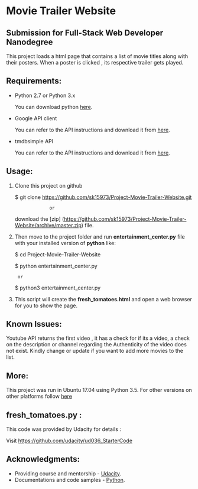 # Movie Trailer Website

## Submission for Full-Stack Web Developer Nanodegree
This project loads a html page that contains a list of movie titles along with their posters.
When a poster is clicked , its respective trailer gets played.


## Requirements:
- Python 2.7 or Python 3.x

    You can download python [here](https://www.python.org/downloads/).

- Google API client

    You can refer to the API instructions and download it from [here](https://developers.google.com/youtube/v3/quickstart/python).

- tmdbsimple API

    You can refer to the API instructions and download it from [here](https://pypi.python.org/pypi/tmdbsimple).

## Usage:

1. Clone this project on github

    $ git clone https://github.com/sk15973/Project-Movie-Trailer-Website.git

    				or

     download the [zip] (https://github.com/sk15973/Project-Movie-Trailer-Website/archive/master.zip) file.

2. Then move to the project folder and run **entertainment_center.py** file with your installed version of **python** like:

    $ cd Project-Movie-Trailer-Website

    $ python entertainment_center.py

		or

    $ python3 entertainment_center.py

3. This script will create the **fresh_tomatoes.html** and open a web browser for you to show the page.

## Known Issues:
Youtube API returns the first video , it has a check for if its a video, a check on the description or channel regarding the Authenticity of the video does not exist. Kindly change or update if you want to add more movies to the list.

## More:
This project was run in Ubuntu 17.04 using Python 3.5.
For other versions on other platforms follow [here](https://wiki.python.org/moin/BeginnersGuide)

## fresh_tomatoes.py :
This code was provided by Udacity for details :

Visit https://github.com/udacity/ud036_StarterCode

## Acknowledgments:
- Providing course and mentorship - [Udacity](https://in.udacity.com/).
- Documentations and code samples - [Python](http://www.python.org/).
